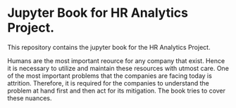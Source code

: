 # Jupyter Book for HR Analytics Project. 

This repository contains the jupyter book for the HR Analytics Project. 

Humans are the most important reource for any company that exist. Hence it is necessary to utilize and maintain these resources with utmost care. One of the most important problems that the companies are facing today is attrition. Therefore, it is required for the companies to understand the problem at hand first and then act for its mitigation. The book tries to cover these nuances.
